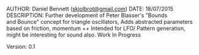 AUTHOR:         Daniel Bennett (skjolbrot@gmail.com)
DATE:           18/07/2015
DESCRIPTION:    Further development of Peter Blasser's "Bounds    
				and Bounce" concept for triangle oscillators,
				Adds abstracted parameters based on friction, momentum ++
				Intended for LFO/ Pattern generation, might be interesting
				for sound also.
				Work In Progress
				
Version:        0.1

